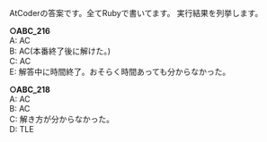 AtCoderの答案です。全てRubyで書いてます。
実行結果を列挙します。

__○ABC_216__  
A: AC  
B: AC(本番終了後に解けた。)  
C: AC  
E: 解答中に時間終了。おそらく時間あっても分からなかった。  

__○ABC_218__  
A: AC  
B: AC  
C: 解き方が分からなかった。  
D: TLE  
